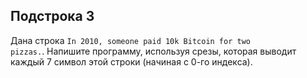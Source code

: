 ## Подстрока 3

Дана строка <code>In 2010, someone paid 10k Bitcoin for two pizzas.</code>.
Напишите программу, используя срезы, которая выводит каждый 7 символ этой строки (начиная с 0-го индекса).